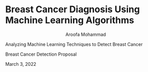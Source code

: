 # Breast Cancer Diagnosis Using Machine Learning Algorithms 
<p align="center">
Aroofa Mohammad
</p> 

Analyzing Machine Learning Techniques to Detect Breast Cancer

Breast Cancer Detection Proposal

March 3, 2022



